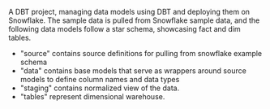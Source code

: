A DBT project, managing data models using DBT and deploying them on Snowflake. The sample data is pulled from Snowflake sample data, and the following data models follow a star schema, showcasing fact and dim tables.
- "source" contains source definitions for pulling from snowflake example schema
- "data" contains base models that serve as wrappers around source models to define column names and data types 
- "staging" contains normalized view of the data.
- "tables" represent dimensional warehouse.
